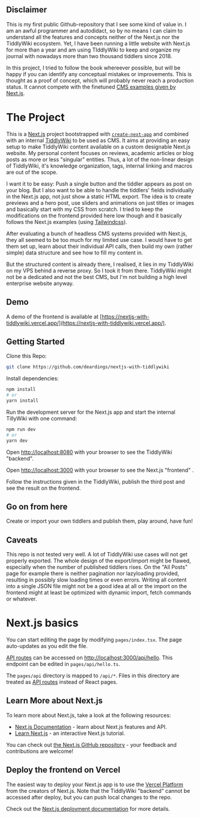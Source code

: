 ## Disclaimer

This is my first public Github-repository that I see some kind of value in. I am an awful programmer and autodidact, so by no means I can claim to understand all the features and concepts neither of the Next.js nor the TiddlyWiki ecosystem. Yet, I have been running a little website with Next.js for more than a year and am using TIddlyWiki to keep and organize my journal with nowadays more than two thousand tiddlers since 2018.

In this project, I tried to follow the book whereever possible, but will be happy if you can identify any conceptual mistakes or improvements. This is thought as a proof of concept, which will probably never reach a production status. It cannot compete with the finetuned [CMS examples given by Next.js](https://github.com/vercel/next.js/tree/canary/examples).

# The Project

This is a [Next.js](https://nextjs.org/) project bootstrapped with [`create-next-app`](https://github.com/vercel/next.js/tree/canary/packages/create-next-app) and combined with an internal [TiddlyWiki](https://tiddlywiki.com) to be used as CMS. It aims at providing an easy setup to make TiddlyWiki content available on a custom designable Next.js website. My personal content focuses on reviews, academic articles or blog posts as more or less "singular" entities. Thus, a lot of the non-linear design of TiddlyWiki, it's knowledge organization, tags, internal linking and macros are out of the scope.

I want it to be easy: Push a single button and the tiddler appears as post on your blog. But I also want to be able to handle the tiddlers' fields individually in the Next.js app, not just show a static HTML export. The idea is to create previews and a hero post, use sliders and animations on just titles or images and basically start with my CSS from scratch. I tried to keep the modifications on the frontend provided here low though and it basically follows the Next.js examples (using [Tailwindcss](https://tailwindcss.com/)).

After evaluating a bunch of headless CMS systems provided with Next.js, they all seemed to be too much for my limited use case. I would have to get them set up, learn about their individual API calls, then build my own (rather simple) data structure and see how to fill my content in.

But the structured content is already there, I realised, it lies in my TiddlyWiki on my VPS behind a reverse proxy. So I took it from there. TiddlyWiki might not be a dedicated and not the best CMS, but I'm not building a high level enterprise website anyway.

## Demo

A demo of the frontend is available at [https://nextjs-with-tiddlywiki.vercel.app/](https://nextjs-with-tiddlywiki.vercel.app/).

## Getting Started

Clone this Repo:

```bash
git clone https://github.com/deardings/nextjs-with-tiddlywiki
```

Install dependencies:

```bash
npm install
# or
yarn install
```

Run the development server for the Next.js app and start the internal TillyWiki with one command:

```bash
npm run dev
# or
yarn dev
```

Open [http://localhost:8080](http://localhost:8080) with your browser to see the TiddlyWiki "backend".

Open [http://localhost:3000](http://localhost:3000) with your browser to see the Next.js "frontend" .

Follow the instructions given in the TiddlyWiki, publish the third post and see the result on the frontend.

## Go on from here

Create or import your own tiddlers and publish them, play around, have fun!

## Caveats

This repo is not tested very well. A lot of TiddlyWiki use cases will not get properly exported. The whole design of the export/import might be flawed, especially when the number of published tiddlers rises. On the "All Posts" page for example there is neither pagination nor lazyloading provided, resulting in possibly slow loading times or even errors. Writing all content into a single JSON file might not be a good idea at all or the import on the frontend might at least be optimized with dynamic import, fetch commands or whatever.

# Next.js basics

You can start editing the page by modifying `pages/index.tsx`. The page auto-updates as you edit the file.

[API routes](https://nextjs.org/docs/api-routes/introduction) can be accessed on [http://localhost:3000/api/hello](http://localhost:3000/api/hello). This endpoint can be edited in `pages/api/hello.ts`.

The `pages/api` directory is mapped to `/api/*`. Files in this directory are treated as [API routes](https://nextjs.org/docs/api-routes/introduction) instead of React pages.


## Learn More about Next.js

To learn more about Next.js, take a look at the following resources:

- [Next.js Documentation](https://nextjs.org/docs) - learn about Next.js features and API.
- [Learn Next.js](https://nextjs.org/learn) - an interactive Next.js tutorial.

You can check out [the Next.js GitHub repository](https://github.com/vercel/next.js/) - your feedback and contributions are welcome!

## Deploy the frontend on Vercel

The easiest way to deploy your Next.js app is to use the [Vercel Platform](https://vercel.com/new?utm_medium=default-template&filter=next.js&utm_source=create-next-app&utm_campaign=create-next-app-readme) from the creators of Next.js. Note that the TiddlyWiki "backend" cannot be accessed after deploy, but you can push local changes to the repo.

Check out the [Next.js deployment documentation](https://nextjs.org/docs/deployment) for more details.
